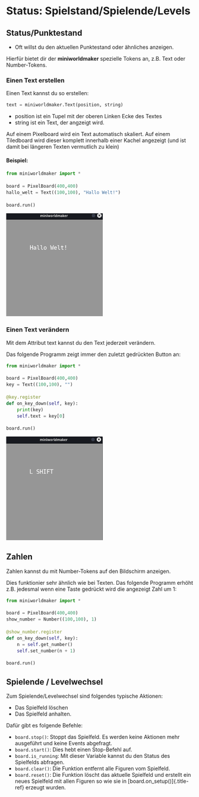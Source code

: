 # Status: Spielstand/Spielende/Levels

## Status/Punktestand

- Oft willst du den aktuellen Punktestand oder ähnliches anzeigen.

Hierfür bietet dir der **miniworldmaker** spezielle Tokens an, z.B.
Text oder Number-Tokens.

### Einen Text erstellen

Einen Text kannst du so erstellen:

``` python
text = miniworldmaker.Text(position, string)
```

- position ist ein Tupel mit der oberen Linken Ecke des Textes
- string ist ein Text, der angzeigt wird.

Auf einem Pixelboard wird ein Text automatisch skaliert.
Auf einem Tiledboard wird dieser komplett innerhalb einer Kachel angezeigt 
(und ist damit bei längeren Texten vermutlich zu klein)

#### Beispiel:

``` python
from miniworldmaker import *

board = PixelBoard(400,400)
hallo_welt = Text((100,100), "Hallo Welt!")

board.run()
```

<img src="../_images/text1.png" width=260px alt="Texts"/>

### Einen Text verändern

Mit dem Attribut text kannst du den Text jederzeit verändern.

Das folgende Programm zeigt immer den zuletzt gedrückten Button an:

``` python
from miniworldmaker import *

board = PixelBoard(400,400)
key = Text((100,100), "")

@key.register
def on_key_down(self, key):
    print(key)
    self.text = key[0]

board.run()
```

<img src="../_images/text2.png" width=260px alt="Texts and Events"/>

## Zahlen

Zahlen kannst du mit Number-Tokens auf den Bildschirm anzeigen.

Dies funktionier sehr ähnlich wie bei Texten. Das folgende Programm erhöht z.B. 
jedesmal wenn eine Taste gedrückt wird die angezeigt Zahl um 1:

``` python
from miniworldmaker import *

board = PixelBoard(400,400)
show_number = Number((100,100), 1)

@show_number.register
def on_key_down(self, key):
    n = self.get_number()
    self.set_number(n + 1)

board.run()
```



## Spielende / Levelwechsel

Zum Spielende/Levelwechsel sind folgendes typische Aktionen:

-   Das Spielfeld löschen
-   Das Spielfeld anhalten.

Dafür gibt es folgende Befehle:

-   `board.stop()`: Stoppt das Spielfeld. Es werden keine Aktionen mehr
    ausgeführt und keine Events abgefragt.
-   `board.start()`: Dies hebt einen Stop-Befehl auf.
-   `board.is_running`: Mit dieser Variable kannst du den Status des
    Spielfelds abfragen.
-   `board.clear()`: Die Funktion entfernt alle Figuren vom Spielfeld.
-   `board.reset()`: Die Funktion löscht das aktuelle Spielfeld und
    erstellt ein neues Spielfeld mit allen Figuren so wie sie in
    [board.on_setup()]{.title-ref} erzeugt wurden.



